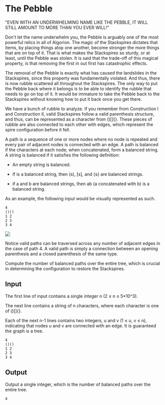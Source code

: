 # The Pebble

"EVEN WITH AN UNDERWHELMING NAME LIKE THE PEBBLE, IT WILL STILL AMOUNT TO MORE THAN YOU EVER WILL!"

Don't let the name underwhelm you, the Pebble is arguably one of the most powerful relics in all of Algorion. The magic of the Stackspires dictates that items, by placing things atop one another, become stronger the more things that are on top of it. That is what makes the Stackspires so sturdy, or at least, until the Pebble was stolen. It is said that the trade-off of this magical property, is that removing the first in out first has catastrophic effects.

The removal of the Pebble is exactly what has caused the landslides in the Stackspires, since this property was fundamentally violated. And thus, there is now rubble scattered all throughout the Stackspires. The only way to put the Pebble back where it belongs is to be able to identify the rubble that needs to go on top of it. It would be immature to take the Pebble back to the Stackspires without knowing how to put it back once you get there.

We have a bunch of rubble to analyze. If you remember from Construction I and Construction II, valid Stackspires follow a valid parenthesis structure, and thus, can be represented as a character from ()[]{}. These pieces of rubble are also connected to each other with edges, which represent the spire configuration before it fell.

A path is a sequence of one or more nodes where no node is repeated and every pair of adjacent nodes is connected with an edge. A path is balanced if the characters at each node, when concatenated, form a balanced string. A string is balanced if it satisfies the following definition:

- An empty string is balanced.

- If is a balanced string, then (s), [s], and {s} are balanced strings.

- if a and b are balanced strings, then ab (a concatenated with b) is a balanced string.

As an example, the following input would be visually represented as such. 

```
4
()()
1 2
2 3
3 4
```

![](https://www.lootcode.dev/problems/pebble.png)

Notice valid paths can be traversed across any number of adjacent edges in the case of path 4. A valid path is simply a connection between an opening parenthesis and a closed parenthesis of the same type.

Compute the number of balanced paths over the entire tree, which is crucial in determining the configuration to restore the Stackspires.
## Input

The first line of input contains a single integer n (2 ≤ n ≤ 5*10^3).

The next line contains a string of n characters, where each character is one of ()[]{}.

Each of the next n-1 lines contains two integers, u and v (1 ≤ u, v ≤ n), indicating that nodes u and v are connected with an edge. It is guaranteed the graph is a tree.

```
4
()()
1 2
2 3
3 4
```

## Output

Output a single integer, which is the number of balanced paths over the entire tree.

```
4
```